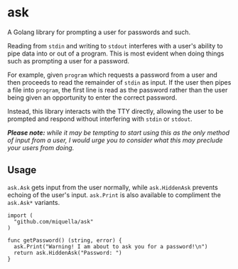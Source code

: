 # ask
A Golang library for prompting a user for passwords and such.

Reading from `stdin` and writing to `stdout` interferes with a user's ability
to pipe data into or out of a program. This is most evident when doing things
such as prompting a user for a password.

For example, given `program` which requests a password from a user and then
proceeds to read the remainder of `stdin` as input. If the user then pipes a
file into `program`, the first line is read as the password rather than the
user being given an opportunity to enter the correct password.

Instead, this library interacts with the TTY directly, allowing the user to be
prompted and respond without interfering with `stdin` or `stdout`.

*__Please note:__ while it may be tempting to start using this as the _only_
method of input from a user, I would urge you to consider what this may
preclude your users from doing.*

## Usage

`ask.Ask` gets input from the user normally, while `ask.HiddenAsk` prevents
echoing of the user's input. `ask.Print` is also available to compliment
the `ask.Ask*` variants.

```golang
import (
  "github.com/miquella/ask"
)

func getPassword() (string, error) {
  ask.Print("Warning! I am about to ask you for a password!\n")
  return ask.HiddenAsk("Password: ")
}
```
